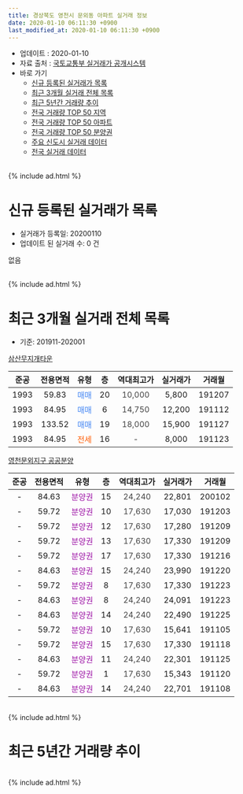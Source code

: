 ```yaml
---
title: 경상북도 영천시 문외동 아파트 실거래 정보
date: 2020-01-10 06:11:30 +0900
last_modified_at: 2020-01-10 06:11:30 +0900
---
```


* 업데이트 : 2020-01-10
* 자료 출처 : [국토교통부 실거래가 공개시스템](http://rt.molit.go.kr)
* 바로 가기
    * [신규 등록된 실거래가 목록](#신규-등록된-실거래가-목록)
    * [최근 3개월 실거래 전체 목록](#최근-3개월-실거래-전체-목록)
    * [최근 5년간 거래량 추이](#최근-5년간-거래량-추이)
    * [전국 거래량 TOP 50 지역](https://inasie.github.io/apt-trade-info/최근-3개월-전국에서-가장-거래가-많이-발생한-지역)
    * [전국 거래량 TOP 50 아파트](https://inasie.github.io/apt-trade-info/최근-3개월-전국에서-가장-거래가-많이-발생한-아파트)
    * [전국 거래량 TOP 50 분양권](https://inasie.github.io/apt-trade-info/최근-3개월-전국에서-가장-거래가-많이-발생한-분양권)
    * [주요 신도시 실거래 데이터](https://inasie.github.io/apt-trade-info/주요-신도시)
    * [전국 실거래 데이터](https://inasie.github.io/apt-trade-info/전국)
<br>
{% include ad.html %}
<br>

# 신규 등록된 실거래가 목록
* 실거래가 등록일: 20200110
* 업데이트 된 실거래 수: 0 건

없음

<br>
{% include ad.html %}
<br>

# 최근 3개월 실거래 전체 목록
* 기준: 201911-202001


[삼산무지개타운](https://search.naver.com/search.naver?query=%EA%B2%BD%EC%83%81%EB%B6%81%EB%8F%84+%EC%98%81%EC%B2%9C%EC%8B%9C+%EB%AC%B8%EC%99%B8%EB%8F%99+%EC%82%BC%EC%82%B0%EB%AC%B4%EC%A7%80%EA%B0%9C%ED%83%80%EC%9A%B4)

|준공|전용면적|유형|층|역대최고가|실거래가|거래월|
|:---:|:---:|:---:|:---:|:---:|:---:|:---:|
|1993|59.83|<span style="color:#4285f3">매매</span>|20|<span style="color:#444444">10,000</span>|5,800|191207|
|1993|84.95|<span style="color:#4285f3">매매</span>|6|<span style="color:#444444">14,750</span>|12,200|191112|
|1993|133.52|<span style="color:#4285f3">매매</span>|19|<span style="color:#444444">18,000</span>|15,900|191127|
|1993|84.95|<span style="color:#ff5a00">전세</span>|16|<span style="color:#444444">-</span>|8,000|191123|

[영천문외지구 공공분양](https://search.naver.com/search.naver?query=%EA%B2%BD%EC%83%81%EB%B6%81%EB%8F%84+%EC%98%81%EC%B2%9C%EC%8B%9C+%EB%AC%B8%EC%99%B8%EB%8F%99+%EC%98%81%EC%B2%9C%EB%AC%B8%EC%99%B8%EC%A7%80%EA%B5%AC+%EA%B3%B5%EA%B3%B5%EB%B6%84%EC%96%91)

|준공|전용면적|유형|층|역대최고가|실거래가|거래월|
|:---:|:---:|:---:|:---:|:---:|:---:|:---:|
|-|84.63|<span style="color:#9C11A5">분양권</span>|15|<span style="color:#444444">24,240</span>|22,801|200102|
|-|59.72|<span style="color:#9C11A5">분양권</span>|10|<span style="color:#444444">17,630</span>|17,030|191203|
|-|59.72|<span style="color:#9C11A5">분양권</span>|12|<span style="color:#444444">17,630</span>|17,280|191209|
|-|59.72|<span style="color:#9C11A5">분양권</span>|13|<span style="color:#444444">17,630</span>|17,330|191209|
|-|59.72|<span style="color:#9C11A5">분양권</span>|17|<span style="color:#444444">17,630</span>|17,330|191216|
|-|84.63|<span style="color:#9C11A5">분양권</span>|15|<span style="color:#444444">24,240</span>|23,990|191220|
|-|59.72|<span style="color:#9C11A5">분양권</span>|8|<span style="color:#444444">17,630</span>|17,330|191223|
|-|84.63|<span style="color:#9C11A5">분양권</span>|8|<span style="color:#444444">24,240</span>|24,091|191223|
|-|84.63|<span style="color:#9C11A5">분양권</span>|14|<span style="color:#444444">24,240</span>|22,490|191225|
|-|59.72|<span style="color:#9C11A5">분양권</span>|10|<span style="color:#444444">17,630</span>|15,641|191105|
|-|59.72|<span style="color:#9C11A5">분양권</span>|15|<span style="color:#444444">17,630</span>|17,330|191118|
|-|84.63|<span style="color:#9C11A5">분양권</span>|11|<span style="color:#444444">24,240</span>|22,301|191125|
|-|59.72|<span style="color:#9C11A5">분양권</span>|1|<span style="color:#444444">17,630</span>|15,343|191120|
|-|84.63|<span style="color:#9C11A5">분양권</span>|14|<span style="color:#444444">24,240</span>|22,701|191108|


<br>
{% include ad.html %}
<br>

# 최근 5년간 거래량 추이


<div style="width:100%;">
    <canvas id="deal_progress" height="200"></canvas>
</div>

<script>
new Chart(document.getElementById("deal_progress"), {
    type: 'line',
    data: {
        labels: ['201501','201502','201503','201504','201505','201506','201507','201508','201509','201510','201511','201512','201601','201602','201603','201604','201605','201606','201607','201608','201609','201610','201611','201612','201701','201702','201703','201704','201705','201706','201707','201708','201709','201710','201711','201712','201801','201802','201803','201804','201805','201806','201807','201808','201809','201810','201811','201812','201901','201902','201903','201904','201905','201906','201907','201908','201909','201910','201911','201912','202001'],
        datasets: [{
            label: '매매',
            pointRadius: 1,
            data: [0, 3, 3, 3, 1, 2, 5, 5, 1, 3, 3, 1, 3, 1, 2, 1, 0, 2, 1, 2, 2, 3, 1, 1, 2, 3, 3, 1, 1, 0, 5, 2, 1, 1, 3, 0, 4, 1, 2, 7, 1, 2, 1, 2, 6, 3, 2, 3, 2, 2, 3, 4, 5, 1, 7, 5, 5, 6, 7, 9, 1],
            borderColor: "rgba(255, 201, 14, 1)",
            backgroundColor: "rgba(255, 201, 14, 0.5)",
            fill: false,
            lineTension: 0
        },{
            label: '전월세',
            pointRadius: 1,
            data: [0, 0, 0, 1, 0, 0, 0, 0, 1, 0, 0, 0, 0, 2, 1, 0, 0, 0, 0, 0, 1, 0, 0, 1, 1, 2, 0, 2, 3, 0, 0, 1, 0, 1, 0, 0, 0, 0, 0, 0, 0, 1, 1, 0, 0, 0, 0, 0, 0, 0, 2, 0, 0, 0, 1, 1, 1, 1, 1, 0, 0],
            borderColor: "rgba(0, 141, 185, 1)",
            backgroundColor: "rgba(0, 141, 185, 0.5)",
            fill: false,
            lineTension: 0
        }
        ]
    },
    options: {
        responsive: true,
        title: {
            display: false
        },
        tooltips: {
            mode: 'index',
            intersect: false
        },
        hover: {
            mode: 'nearest',
            intersect: true
        },
        scales: {
            xAxes: [{
                display: true,
                scaleLabel: {
                    display: true,
                    labelString: '년/월'
                }
            }],
            yAxes: [{
                display: true,
                ticks: {
                    suggestedMin: 0,
                },
                scaleLabel: {
                    display: true,
                    labelString: '실거래 수'
                }
            }]
        }
    }
});

</script>


<br>
{% include ad.html %}
<br>

